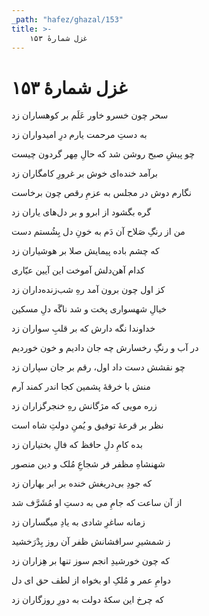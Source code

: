 ```yaml
---
_path: "hafez/ghazal/153"
title: >-
    غزل شمارهٔ ۱۵۳
---
```

# غزل شمارهٔ ۱۵۳

<div class="b" id="bn1"><div class="m1"><p>سحر چون خسرو خاور عَلَم بر کوهساران زد</p></div>
<div class="m2"><p>به دستِ مرحمت یارم درِ امیدواران زد</p></div></div>
<div class="b" id="bn2"><div class="m1"><p>چو پیشِ صبح روشن شد که حالِ مِهر گردون چیست</p></div>
<div class="m2"><p>برآمد خنده‌ای خوش بر غرورِ کامگاران زد</p></div></div>
<div class="b" id="bn3"><div class="m1"><p>نگارم دوش در مجلس به عزمِ رقص چون برخاست</p></div>
<div class="m2"><p>گره بگشود از ابرو و بر دل‌های یاران زد</p></div></div>
<div class="b" id="bn4"><div class="m1"><p>من از رنگِ صَلاح آن دَم به خونِ دل بِشُستم دست</p></div>
<div class="m2"><p>که چشم باده پیمایش صلا بر هوشیاران زد</p></div></div>
<div class="b" id="bn5"><div class="m1"><p>کدام آهن‌دلش آموخت این آیین عیّاری</p></div>
<div class="m2"><p>کز اول چون برون آمد رهِ شب‌زنده‌داران زد</p></div></div>
<div class="b" id="bn6"><div class="m1"><p>خیالِ شهسواری پخت و شد ناگَه دلِ مسکین</p></div>
<div class="m2"><p>خداوندا نگه دارش که بر قلبِ سواران زد</p></div></div>
<div class="b" id="bn7"><div class="m1"><p>در آب و رنگِ رخسارش چه جان دادیم و خون خوردیم</p></div>
<div class="m2"><p>چو نقشش دست داد اول، رقم بر جان سپاران زد</p></div></div>
<div class="b" id="bn8"><div class="m1"><p>منش با خرقهٔ پشمین کجا اندر کمند آرم</p></div>
<div class="m2"><p>زره مویی که مژگانش رهِ خنجرگزاران زد</p></div></div>
<div class="b" id="bn9"><div class="m1"><p>نظر بر قرعهٔ توفیق و یُمنِ دولتِ شاه است</p></div>
<div class="m2"><p>بده کامِ دلِ حافظ که فالِ بختیاران زد</p></div></div>
<div class="b" id="bn10"><div class="m1"><p>شهنشاهِ مظفر فر شجاعِ مُلک و دین منصور</p></div>
<div class="m2"><p>که جودِ بی‌دریغش خنده بر ابر بهاران زد</p></div></div>
<div class="b" id="bn11"><div class="m1"><p>از آن ساعت که جامِ می به دستِ او مُشَرَّف شد</p></div>
<div class="m2"><p>زمانه ساغرِ شادی به یادِ میگساران زد</p></div></div>
<div class="b" id="bn12"><div class="m1"><p>ز شمشیرِ سرافشانش ظفر آن روز بِدْرَخشید</p></div>
<div class="m2"><p>که چون خورشیدِ انجم سوز تنها بر هِزاران زد</p></div></div>
<div class="b" id="bn13"><div class="m1"><p>دوامِ عمر و مُلکِ او بخواه از لطف حق ای دل</p></div>
<div class="m2"><p>که چرخ این سکهٔ دولت به دورِ روزگاران زد</p></div></div>
